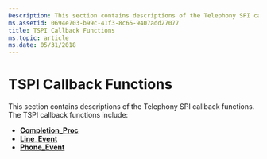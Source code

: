 ```yaml
---
Description: This section contains descriptions of the Telephony SPI callback functions.
ms.assetid: 0694e703-b99c-41f3-8c65-9407add27077
title: TSPI Callback Functions
ms.topic: article
ms.date: 05/31/2018
---
```


# TSPI Callback Functions

This section contains descriptions of the Telephony SPI callback functions. The TSPI callback functions include:

-   [**Completion\_Proc**](/windows/win32/api/tspi/nc-tspi-async_completion)
-   [**Line\_Event**](/windows/win32/api/tspi/nc-tspi-lineevent)
-   [**Phone\_Event**](/windows/desktop/api/tspi/nc-tspi-phoneevent)

 

 